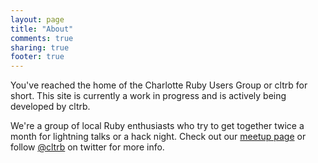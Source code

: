 ```yaml
---
layout: page
title: "About"
comments: true
sharing: true
footer: true
---
```


You've reached the home of the Charlotte Ruby Users Group or cltrb for short. This site is currently a work in progress and is actively being developed by cltrb.

We're a group of local Ruby enthusiasts who try to get together twice a month for lightning talks or a hack night. Check out our [meetup page](http://ruby.meetup.com/136) or follow [@cltrb](http://twitter.com/cltrb) on twitter for more info.

